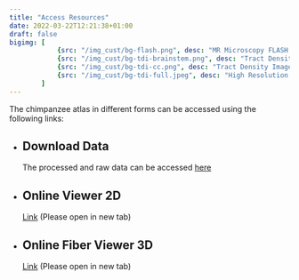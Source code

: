 ```yaml
---
title: "Access Resources"
date: 2022-03-22T12:21:38+01:00
draft: false
bigimg: [	
			{src: "/img_cust/bg-flash.png", desc: "MR Microscopy FLASH data"}, 
			{src: "/img_cust/bg-tdi-brainstem.png", desc: "Tract Density Image of Brainstem"}, 
			{src: "/img_cust/bg-tdi-cc.png", desc: "Tract Density Image of Corpus Calllosum"}, 
			{src: "/img_cust/bg-tdi-full.jpeg", desc: "High Resolution Tract Density Image"}
		]
---
```


The chimpanzee atlas in different forms can be accessed using the following links:

* ## Download Data
	The processed and raw data can be accessed [here](/page/download/)

* ## Online Viewer 2D
	[Link](https://openscience.cbs.mpg.de/brainnetworks/ebc/2D/) (Please open in new tab)

* ## Online Fiber Viewer 3D
	[Link](https://openscience.cbs.mpg.de/brainnetworks/ebc/3D/) (Please open in new tab)